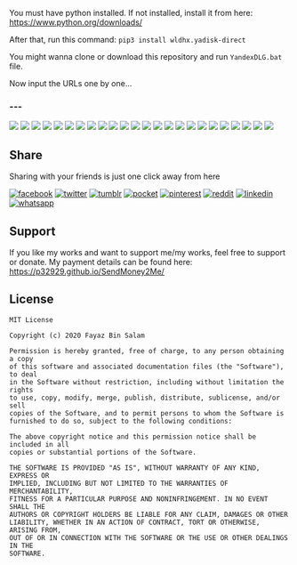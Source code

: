 You must have python installed. If not installed, install it from here: https://www.python.org/downloads/

After that, run this command:
`pip3 install wldhx.yadisk-direct`

You might wanna clone or download this repository and run `YandexDLG.bat` file.

Now input the URLs one by one...

### ---

[![](https://badgen.net/github/release/p32929/YandexDirectLinkGenerator)]() [![](https://badgen.net/github/release/p32929/YandexDirectLinkGenerator/stable)]() [![](https://badgen.net/github/tag/p32929/YandexDirectLinkGenerator)]() [![](https://badgen.net/github/watchers/p32929/YandexDirectLinkGenerator)]() [![](https://badgen.net/github/checks/p32929/YandexDirectLinkGenerator)]() [![](https://badgen.net/github/status/p32929/YandexDirectLinkGenerator)]() [![](https://badgen.net/github/stars/p32929/YandexDirectLinkGenerator)]() [![](https://badgen.net/github/forks/p32929/YandexDirectLinkGenerator)]() [![](https://badgen.net/github/issues/p32929/YandexDirectLinkGenerator)]() [![](https://badgen.net/github/open-issues/p32929/YandexDirectLinkGenerator)]() [![](https://badgen.net/github/closed-issues/p32929/YandexDirectLinkGenerator)]() [![](https://badgen.net/github/label-issues/p32929/YandexDirectLinkGenerator/help-wanted/open)]() [![](https://badgen.net/github/prs/p32929/YandexDirectLinkGenerator)]() [![](https://badgen.net/github/open-prs/p32929/YandexDirectLinkGenerator)]() [![](https://badgen.net/github/closed-prs/p32929/YandexDirectLinkGenerator)]() [![](https://badgen.net/github/merged-prs/p32929/YandexDirectLinkGenerator)]() [![](https://badgen.net/github/commits/p32929/YandexDirectLinkGenerator)]() [![](https://badgen.net/github/last-commit/p32929/YandexDirectLinkGenerator)]() [![](https://badgen.net/github/branches/p32929/YandexDirectLinkGenerator)]() [![](https://badgen.net/github/releases/p32929/YandexDirectLinkGenerator)]() [![](https://badgen.net/github/tags/p32929/YandexDirectLinkGenerator)]() [![](https://badgen.net/github/license/p32929/YandexDirectLinkGenerator)]() [![](https://badgen.net/github/contributors/p32929/YandexDirectLinkGenerator)]() [![](https://badgen.net/github/dependents-pkg/p32929/YandexDirectLinkGenerator)]() 

## Share
Sharing with your friends is just one click away from here

[![facebook](https://image.flaticon.com/icons/png/32/124/124010.png)](https://www.facebook.com/sharer/sharer.php?u=https://github.com/p32929/YandexDirectLinkGenerator)
[![twitter](https://image.flaticon.com/icons/png/32/124/124021.png)](https://twitter.com/intent/tweet?source=https://github.com/p32929/YandexDirectLinkGenerator)
[![tumblr](https://image.flaticon.com/icons/png/32/124/124012.png)](https://www.tumblr.com/share?v=3&u=https://github.com/p32929/YandexDirectLinkGenerator)
[![pocket](https://image.flaticon.com/icons/png/32/732/732238.png)](https://getpocket.com/save?url=https://github.com/p32929/YandexDirectLinkGenerator)
[![pinterest](https://image.flaticon.com/icons/png/32/124/124039.png)](https://pinterest.com/pin/create/button/?url=https://github.com/p32929/YandexDirectLinkGenerator)
[![reddit](https://image.flaticon.com/icons/png/32/2111/2111589.png)](https://www.reddit.com/submit?url=https://github.com/p32929/YandexDirectLinkGenerator)
[![linkedin](https://image.flaticon.com/icons/png/32/1409/1409945.png)](https://www.linkedin.com/shareArticle?mini=true&url=https://github.com/p32929/YandexDirectLinkGenerator)
[![whatsapp](https://image.flaticon.com/icons/png/32/733/733585.png)](https://api.whatsapp.com/send?text=https://github.com/p32929/YandexDirectLinkGenerator)

## Support
If you like my works and want to support me/my works, feel free to support or donate. My payment details can be found here: https://p32929.github.io/SendMoney2Me/

## License
```
MIT License

Copyright (c) 2020 Fayaz Bin Salam

Permission is hereby granted, free of charge, to any person obtaining a copy
of this software and associated documentation files (the "Software"), to deal
in the Software without restriction, including without limitation the rights
to use, copy, modify, merge, publish, distribute, sublicense, and/or sell
copies of the Software, and to permit persons to whom the Software is
furnished to do so, subject to the following conditions:

The above copyright notice and this permission notice shall be included in all
copies or substantial portions of the Software.

THE SOFTWARE IS PROVIDED "AS IS", WITHOUT WARRANTY OF ANY KIND, EXPRESS OR
IMPLIED, INCLUDING BUT NOT LIMITED TO THE WARRANTIES OF MERCHANTABILITY,
FITNESS FOR A PARTICULAR PURPOSE AND NONINFRINGEMENT. IN NO EVENT SHALL THE
AUTHORS OR COPYRIGHT HOLDERS BE LIABLE FOR ANY CLAIM, DAMAGES OR OTHER
LIABILITY, WHETHER IN AN ACTION OF CONTRACT, TORT OR OTHERWISE, ARISING FROM,
OUT OF OR IN CONNECTION WITH THE SOFTWARE OR THE USE OR OTHER DEALINGS IN THE
SOFTWARE.

```
